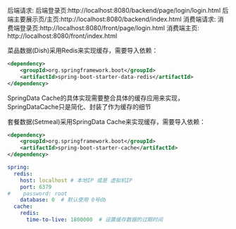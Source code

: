 后端请求:
 后端登录页:http://localhost:8080/backend/page/login/login.html
 后端主要展示页/主页:http://localhost:8080/backend/index.html
消费端请求:
  消费端登录页:http://localhost:8080/front/page/login.html
  消费端主页:  http://localhost:8080/front/index.html



菜品数据(Dish)采用Redis来实现缓存，需要导入依赖：

```xml
<dependency>
    <groupId>org.springframework.boot</groupId>
    <artifactId>spring-boot-starter-data-redis</artifactId>
</dependency>
```

SpringData Cache的具体实现需要整合具体的缓存应用来实现，SpringDataCache只是简化、封装了作为缓存的细节

套餐数据(Setmeal)采用SpringData Cache来实现缓存，需要导入依赖：

```xml
<dependency>
    <groupId>org.springframework.boot</groupId>
    <artifactId>spring-boot-starter-cache</artifactId>
</dependency>
```

```yaml
spring:
  redis:
    host: localhost # 本地IP 或是 虚拟机IP
    port: 6379
#    password: root
    database: 0  # 默认使用 0号db
  cache:
    redis:
      time-to-live: 1800000  # 设置缓存数据的过期时间
```